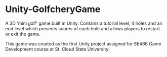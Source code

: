 # Unity-GolfcheryGame
A 3D 'mini golf' game built in Unity. Contains a tutorial level, 4 holes and an end level which presents scores of each hole and allows players to restart or exit the game.

This game was created as the first Unity project assigned for SE466 Game Development course at St. Cloud State University. 
